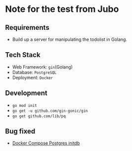 # Note for the test from Jubo
## Requirements
- Build up a server for manipulating the todolist in Golang.

## Tech Stack
- Web Framework: `gin`(Golang)
- Database: `PostgreSQL`
- Deployment: `Docker`

## Development
- `go mod init`
- `go get -u github.com/gin-gonic/gin`
- `go get github.com/lib/pq`

## Bug fixed
- [Docker Compose Postgres initdb](https://onexlab-io.medium.com/docker-compose-postgres-initdb-ba0021deef76)
